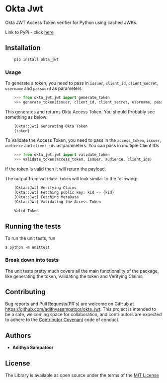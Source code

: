 # Okta Jwt

Okta JWT Access Token verifier for Python using cached JWKs.

Link to PyPi - click [here](https://pypi.org/project/okta-jwt/)

## Installation

```python
	pip install okta_jwt
```

### Usage

To generate a token, you need to pass in `issuer`, `client_id`, `client_secret`, `username` and `password` as parameters
```python
	>>> from okta_jwt.jwt import generate_token
	>>> generate_token(issuer, client_id, client_secret, username, password)
```

This generates and returns Okta Access Token. You should Probably see something as below:
```python
	[Okta::Jwt] Generating Okta Token
	{token}
```

To Validate the Access Token, you need to pass in the `access_token`, `issuer`, `audience` and `client_ids` as parameters. You can pass in multiple Client IDs
```python
	>>> from okta_jwt.jwt import validate_token
	>>> validate_token(access_token, issuer, audience, client_ids)
```

If the token is valid then it will return the payload.

The output from `validate_token` will look similar to the following:
```python
	[Okta::Jwt] Verifying Claims
	[Okta::Jwt] Fetching public key: kid => {kid}
	[Okta::Jwt] Fetching MetaData
	[Okta::Jwt] Validating the Access Token

	Valid Token
```

## Running the tests

To run the unit tests, run

	$ python -m unittest

### Break down into tests

The unit tests pretty much covers all the main functionality of the package, like generating the token, Validating the token and Verifying Claims.

## Contributing

Bug reports and Pull Requests(PR's) are welcome on GitHub at https://github.com/adithyasampatoor/okta_jwt. This project is intended to be a safe, welcoming space for collaboration, and contributors are expected to adhere to the [Contributor Covenant](http://contributor-covenant.org) code of conduct.

## Authors

* **Adithya Sampatoor**

## License

The Library is available as open source under the terms of the [MIT License](https://opensource.org/licenses/MIT)
